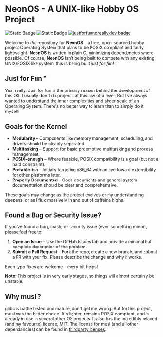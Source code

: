 # NeonOS - A UNIX-like Hobby OS Project

![Static Badge](https://img.shields.io/badge/Built_with-C-white)
![Static Badge](https://img.shields.io/badge/License-BSD_3_Clause-red)
[![justforfunnoreally.dev badge](https://img.shields.io/badge/justforfunnoreally-dev-9ff)](https://justforfunnoreally.dev)

Welcome to *the* repository for **NeonOS** - a free, open-sourced hobby project Operating System that plans to be POSIX compliant and fairly lightweight. **NeonOS** is written in plain C, minimizing dependencies where possible. Of course, **NeonOS** isn't being built to compete with any existing UNIX/POSIX like system, this is being built *just for fun!*

## Just for Fun™

Yes, really. Just for fun is the primary reason behind the development of this OS. I usually don't do projects at this low of a level. But I've always wanted to understand the inner complexities and sheer scale of an Operating System. There's no better way to learn than to simply do it myself!

## Goals for the Kernel

- **Modularity** – Components like memory management, scheduling, and drivers should be cleanly separated.
- **Multitasking** – Support for basic preemptive multitasking and process management.
- **POSIX-enough** – Where feasible, POSIX compatibility is a goal (but not a hard constraint).
- **Portable-ish** – Initially targeting x86_64 with an eye toward extensibility for other platforms later.
- **Properly Documented** - Code documents and general system documentation should be clear and comprehemsive.

These goals may change as the project evolves or my understanding deepens, or as I flux massively in and out of caffeine highs.

## Found a Bug or Security Issue?

If you’ve found a bug, crash, or security issue (even something minor), please feel free to:

1. **Open an Issue** – Use the GitHub Issues tab and provide a minimal but complete description of the problem.
2. **Submit a Pull Request** – Fork the repo, create a new branch, and submit a PR with your fix. Please describe the change and why it works.

Even typo fixes are welcome—every bit helps!

**Note:** This project is in very early stages, so things will almost certainly be unstable.

## Why musl ?

glibc is battle tested and mature, don't get me wrong. But for this project, musl was the better choice. It's lighter, remains POSIX compliant, and is already in use in several other OS projects. It also has the incredibly relaxed (and my favourite) license, MIT. The license for musl (and all other dependancies) can be found in [thirdpartylicenses](./thirdpartylicenses.txt).